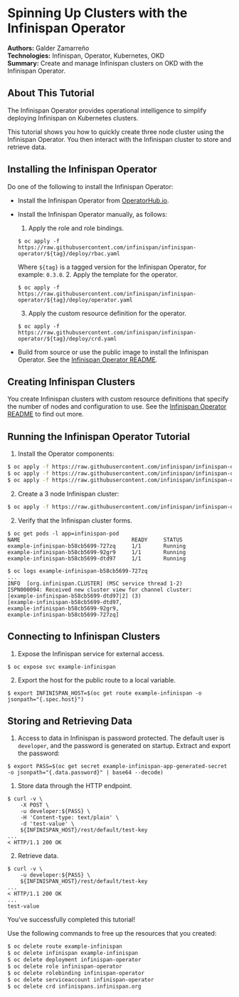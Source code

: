 Spinning Up Clusters with the Infinispan Operator
=================================================
**Authors:** Galder Zamarreño  
**Technologies:** Infinispan, Operator, Kubernetes, OKD  
**Summary:** Create and manage Infinispan clusters on OKD with the Infinispan Operator.  

About This Tutorial
-------------------
The Infinispan Operator provides operational intelligence to simplify deploying Infinispan on Kubernetes clusters.

This tutorial shows you how to quickly create three node cluster using the Infinispan Operator. You then interact with the Infinispan cluster to store and retrieve data.

Installing the Infinispan Operator
----------------------------------
Do one of the following to install the Infinispan Operator:

* Install the Infinispan Operator from [OperatorHub.io](https://operatorhub.io/).

* Install the Infinispan Operator manually, as follows:
  1. Apply the role and role bindings.
  ```
  $ oc apply -f https://raw.githubusercontent.com/infinispan/infinispan-operator/${tag}/deploy/rbac.yaml
  ```
    Where `${tag}` is a tagged version for the Infinispan Operator, for example: `0.3.0`.
  2. Apply the template for the operator.
  ```
  $ oc apply -f https://raw.githubusercontent.com/infinispan/infinispan-operator/${tag}/deploy/operator.yaml
  ```
  3. Apply the custom resource definition for the operator.
  ```
  $ oc apply -f https://raw.githubusercontent.com/infinispan/infinispan-operator/${tag}/deploy/crd.yaml
  ```

* Build from source or use the public image to install the Infinispan Operator. See the [Infinispan Operator README](https://github.com/infinispan/infinispan-operator).

Creating Infinispan Clusters
----------------------------
You create Infinispan clusters with custom resource definitions that specify the number of nodes and configuration to use. See the [Infinispan Operator README](https://github.com/infinispan/infinispan-operator) to find out more.

Running the Infinispan Operator Tutorial
----------------------------------------
1. Install the Operator components:
```bash
$ oc apply -f https://raw.githubusercontent.com/infinispan/infinispan-operator/0.3.0/deploy/rbac.yaml
$ oc apply -f https://raw.githubusercontent.com/infinispan/infinispan-operator/0.3.0/deploy/operator.yaml
$ oc apply -f https://raw.githubusercontent.com/infinispan/infinispan-operator/0.3.0/deploy/crd.yaml
```

2. Create a 3 node Infinispan cluster:
```bash
$ oc apply -f https://raw.githubusercontent.com/infinispan/infinispan-operator/0.3.0/deploy/cr/cr_minimal.yaml
```

2. Verify that the Infinispan cluster forms.
```
$ oc get pods -l app=infinispan-pod
NAME                                   READY     STATUS
example-infinispan-b58cb5699-727zq     1/1       Running
example-infinispan-b58cb5699-92gr9     1/1       Running
example-infinispan-b58cb5699-dtd97     1/1       Running
```
```
$ oc logs example-infinispan-b58cb5699-727zq
...
INFO  [org.infinispan.CLUSTER] (MSC service thread 1-2)
ISPN000094: Received new cluster view for channel cluster:
[example-infinispan-b58cb5699-dtd97|2] (3)
[example-infinispan-b58cb5699-dtd97,
example-infinispan-b58cb5699-92gr9,
example-infinispan-b58cb5699-727zq]
```

Connecting to Infinispan Clusters
---------------------------------
1. Expose the Infinispan service for external access.
```
$ oc expose svc example-infinispan
```

2. Export the host for the public route to a local variable.
```
$ export INFINISPAN_HOST=$(oc get route example-infinispan -o jsonpath="{.spec.host}")
```

Storing and Retrieving Data
---------------------------
1. Access to data in Infinispan is password protected.
The default user is `developer`,
and the password is generated on startup.
Extract and export the password:
```
$ export PASS=$(oc get secret example-infinispan-app-generated-secret -o jsonpath="{.data.password}" | base64 --decode)
```

1. Store data through the HTTP endpoint.
```
$ curl -v \
    -X POST \
    -u developer:${PASS} \
    -H 'Content-type: text/plain' \
    -d 'test-value' \
    ${INFINISPAN_HOST}/rest/default/test-key
...
< HTTP/1.1 200 OK
```

2. Retrieve data.
```
$ curl -v \
    -u developer:${PASS} \
    ${INFINISPAN_HOST}/rest/default/test-key
...
< HTTP/1.1 200 OK
...
test-value
```

  You've successfully completed this tutorial!

  Use the following commands to free up the resources that you created:

  ```bash
  $ oc delete route example-infinispan
  $ oc delete infinispan example-infinispan
  $ oc delete deployment infinispan-operator
  $ oc delete role infinispan-operator
  $ oc delete rolebinding infinispan-operator
  $ oc delete serviceaccount infinispan-operator
  $ oc delete crd infinispans.infinispan.org
  ```
